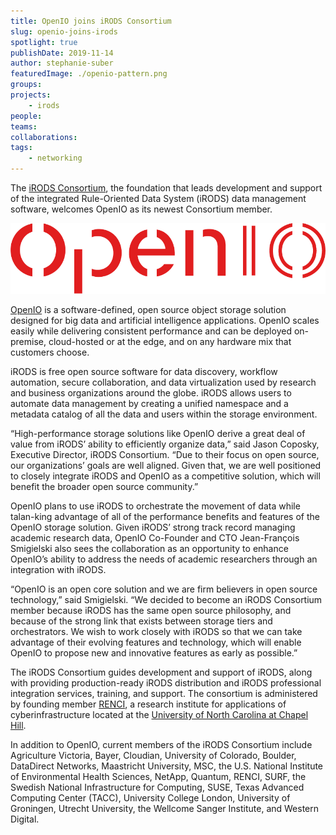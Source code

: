 ```yaml
---
title: OpenIO joins iRODS Consortium
slug: openio-joins-irods
spotlight: true
publishDate: 2019-11-14
author: stephanie-suber
featuredImage: ./openio-pattern.png
groups:
projects:
    - irods
people:
teams:
collaborations:
tags:
    - networking
---
```


The [iRODS Consortium](https://irods.org/), the foundation that leads development and support of the integrated Rule-Oriented Data System (iRODS) data management software, welcomes OpenIO as its newest Consortium member.

![OpenIO Logo](./openio-logo.png)

[OpenIO](https://www.openio.io/) is a software-defined, open source object storage solution designed for big data and artificial intelligence applications. OpenIO scales easily while delivering consistent performance and can be deployed on-premise, cloud-hosted or at the edge, and on any hardware mix that customers choose.

iRODS is free open source software for data discovery, workflow automation, secure collaboration, and data virtualization used by research and business organizations around the globe. iRODS allows users to automate data management by creating a unified namespace and a metadata catalog of all the data and users within the storage environment.

“High-performance storage solutions like OpenIO derive a great deal of value from iRODS’ ability to efficiently organize data,” said Jason Coposky, Executive Director, iRODS Consortium. “Due to their focus on open source, our organizations’ goals are well aligned. Given that, we are well positioned to closely integrate iRODS and OpenIO as a competitive solution, which will benefit the broader open source community.”  

OpenIO plans to use iRODS to orchestrate the movement of data while talan-king advantage of all of the performance benefits and features of the OpenIO storage solution. Given iRODS’ strong track record managing academic research data, OpenIO Co-Founder and CTO Jean-François Smigielski also sees the collaboration as an opportunity to enhance OpenIO’s ability to address the needs of academic researchers through an integration with iRODS.

“OpenIO is an open core solution and we are firm believers in open source technology,” said Smigielski. “We decided to become an iRODS Consortium member because iRODS has the same open source philosophy, and because of the strong link that exists between storage tiers and orchestrators. We wish to work closely with iRODS so that we can take advantage of their evolving features and technology, which will enable OpenIO to propose new and innovative features as early as possible.”

The iRODS Consortium guides development and support of iRODS, along with providing production-ready iRODS distribution and iRODS professional integration services, training, and support. The consortium is administered by founding member [RENCI](https://renci.org/), a research institute for applications of cyberinfrastructure located at the [University of North Carolina at Chapel Hill](https://www.unc.edu/).

In addition to OpenIO, current members of the iRODS Consortium include Agriculture Victoria, Bayer, Cloudian, University of Colorado, Boulder, DataDirect Networks, Maastricht University, MSC, the U.S. National Institute of Environmental Health Sciences, NetApp, Quantum, RENCI, SURF, the Swedish National Infrastructure for Computing, SUSE, Texas Advanced Computing Center (TACC), University College London, University of Groningen, Utrecht University, the Wellcome Sanger Institute, and Western Digital.